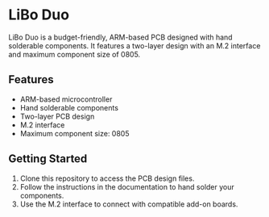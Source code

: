 # LiBo Duo

LiBo Duo is a budget-friendly, ARM-based PCB designed with hand solderable components. It features a two-layer design with an M.2 interface and maximum component size of 0805.

## Features

- ARM-based microcontroller
- Hand solderable components
- Two-layer PCB design
- M.2 interface
- Maximum component size: 0805

## Getting Started

1. Clone this repository to access the PCB design files.
2. Follow the instructions in the documentation to hand solder your components.
3. Use the M.2 interface to connect with compatible add-on boards.


<!-- 2.	Arduino pinout. (LiBo ArduinoBoard)
a.	M.2 interface.
b.	Size (0805) maximum.
c.	Able to communicate with Arduino Modules.
d.	Able to program main board using this board. 
e.	Exercises:
i.	Blink
ii.	SPI
 -->